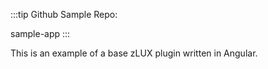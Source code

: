 <?xml version="1.0" encoding="UTF-8"?><?workdir /opt/dita-ot/out/.tmp?><?workdir-uri file:/opt/dita-ot/out/.tmp/?><?path2project ../../?><?path2project-uri ../../?><?path2rootmap-uri ../../?><topic xmlns:ditaarch="http://dita.oasis-open.org/architecture/2005/" xmlns:dita-ot="http://dita-ot.sourceforge.net/ns/201007/dita-ot" class="- topic/topic " ditaarch:DITAArchVersion="1.2" domains="(topic hi-d) (topic ut-d) (topic indexing-d) (topic hazard-d) (topic abbrev-d) (topic pr-d) (topic sw-d) (topic ui-d)" id="add-native-angular-app-to-zlux" xtrf="file:/opt/dita-ot/data/extend/extend-desktop/angular-sample.md" xtrc="topic:1;182:3"><title class="- topic/title " xtrf="file:/opt/dita-ot/data/extend/extend-desktop/angular-sample.md" xtrc="title:1;182:3">Add Native Angular App to zLUX</title><body class="- topic/body " xtrf="file:/opt/dita-ot/data/extend/extend-desktop/angular-sample.md" xtrc="body:1;182:3"><p class="- topic/p " xtrf="file:/opt/dita-ot/data/extend/extend-desktop/angular-sample.md" xtrc="p:1;182:3">:::tip Github Sample Repo:
<xref class="- topic/xref " href="https://github.com/zowe/sample-app" format="html" scope="external" xtrf="file:/opt/dita-ot/data/extend/extend-desktop/angular-sample.md" xtrc="xref:1;182:3">sample-app</xref>
:::</p><p class="- topic/p " xtrf="file:/opt/dita-ot/data/extend/extend-desktop/angular-sample.md" xtrc="p:2;182:3">This is an example of a base zLUX plugin written in Angular.</p></body></topic>